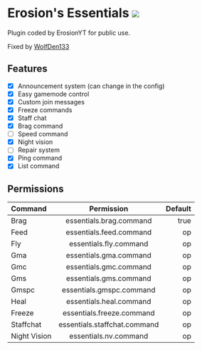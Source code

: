 # Erosion's Essentials [![](https://poggit.pmmp.io/shield.state/Erosions-Essentials)](https://poggit.pmmp.io/p/Erosions-Essentials)
Plugin coded by ErosionYT for public use.

Fixed by [WolfDen133](https://github.com/WolfDen133)

## Features
- [x] Announcement system (can change in the config)
- [x] Easy gamemode control
- [x] Custom join messages
- [x] Freeze commands
- [x] Staff chat
- [x] Brag command
- [ ] Speed command
- [x] Night vision
- [ ] Repair system
- [x] Ping command
- [x] List command

## Permissions
| Command  | Permission | Default |
| :------------ |:---------------:| -----:|
|Brag|essentials.brag.command|true|
|Feed|essentials.feed.command|op|
|Fly|essentials.fly.command|op|
|Gma|essentials.gma.command|op|
|Gmc|essentials.gmc.command|op|
|Gms|essentials.gms.command|op|
|Gmspc|essentials.gmspc.command|op|
|Heal|essentials.heal.command|op|
|Freeze|essentials.freeze.command|op|
|Staffchat|essentials.staffchat.command|op|
|Night Vision|essentials.nv.command|op|

